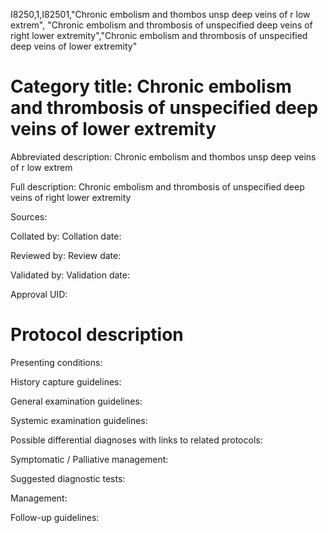 I8250,1,I82501,"Chronic embolism and thombos unsp deep veins of r low extrem", "Chronic embolism and thrombosis of unspecified deep veins of right lower extremity","Chronic embolism and thrombosis of unspecified deep veins of lower extremity"
# Category title: Chronic embolism and thrombosis of unspecified deep veins of lower extremity

Abbreviated description: Chronic embolism and thombos unsp deep veins of r low extrem

Full description: Chronic embolism and thrombosis of unspecified deep veins of right lower extremity

Sources:

Collated by:
Collation date:

Reviewed by:
Review date:

Validated by:
Validation date:

Approval UID:

# Protocol description

Presenting conditions:

History capture guidelines:

General examination guidelines:

Systemic examination guidelines:

Possible differential diagnoses with links to related protocols:

Symptomatic / Palliative management:

Suggested diagnostic tests:

Management:

Follow-up guidelines:
